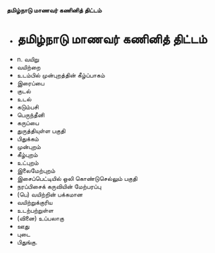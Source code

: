 **தமிழ்நாடு மாணவர் கணினித் திட்டம்**
- # தமிழ்நாடு மாணவர் கணினித் திட்டம்
- n. வயிறு
- வயிற்றை
- உடம்பில் முன்புறத்தின் கீழ்ப்பாகம்
- இரைப்பை
- குடல்
- உடல்
- கடும்பசி
- பெருந்தீனி
- கருப்பை
- துருத்தியுள்ள பகுதி
- பிதுக்கம்
- முன்புறம்
- கீழ்புறம்
- உட்புறம்
- இலைமேற்புறம்
- இசைப்பெட்டியில் ஒலி கொண்டுசெல்லும் பகுதி
- நரப்பிசைக் கருவியின் மேற்பரப்பு
- (பெ) வயிற்றின் பக்கமான
- வயிற்றுக்குரிய
- உடற்பற்றுள்ள
- (வினை) உப்பலாகு
- ஊது
- புடை
- பிதுங்கு.

